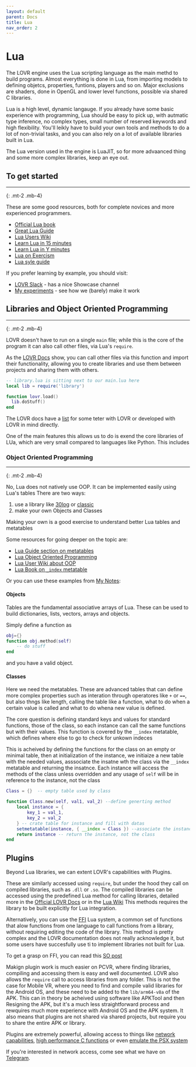 ```yaml
---
layout: default
parent: Docs
title: Lua
nav_order: 2
---
```

# Lua
The LOVR engine uses the Lua scripting language as the main methd to build programs. Almost everything is done in Lua, from importing models to defining objetcs, properties, funtions, players and so on. Major exclusions are shaders, done in OpenGL and lower level functions, possible via shared C libraries.

Lua is a high level, dynamic langauge. 
If you already have some basic experience with programming, Lua should be easy to pick up, with autmatic type inference, no complex types, small number of reserved keywords and high flexibility. 
You'll leikly have to build your own tools and methods to do a lot of non-trivial tasks, and you can also rely on a lot of available libraries built in Lua. 

The Lua version used in the engine is LuaJIT, so for more advaanced thing and some more complex libraries, keep an eye out.

## To get started
--------------------------------------------------------------------------------------------------------------
{: .mt-2 .mb-4}

These are some good resources, both for complete novices and more experienced programmers.

 - [Official Lua book](https://www.lua.org/pil/contents.html)
 - [Great Lua Guide](https://docs.otland.net/lua-guide/)
 - [Lua Users Wiki](https://lua-users.org/wiki/)
 - [Learn Lua in 15 minutes](https://tylerneylon.com/a/learn-lua/)
 - [Learn Lua in Y minutes](https://learnxinyminutes.com/docs/lua/)
 - [Lua on Exercism](https://exercism.org/docs/tracks/lua/resources)
 - [Lua syle guide](https://github.com/Olivine-Labs/lua-style-guide)

If you prefer learning by example, you should visit:
 - [LOVR Slack](https://lovr.org/slack) - has a nice Showcase channel
 - [My experiments](https://github.com/Udinanon/LOVR_Experiments) - see how we (barely) make it work


## Libraries and Object Oriented Programming
--------------------------------------------------------------------------------------------------------------
{: .mt-2 .mb-4}

LOVR doesn't have to run on a single `main` file; while this is the core of the program it can also call other files, via Lua's `require`.

As the [LOVR Docs](https://lovr.org/docs/v0.15.0/Libraries) show, you can call other files via this function and import their functionality, allowing you to create libraries and use them between projects and sharing them with others.

```lua
-- library.lua is sitting next to our main.lua here
local lib = require('library')

function lovr.load()
  lib.doStuff()
end
```

The LOVR docs have a [list](https://lovr.org/docs/Libraries) for some teter with LOVR or developed with LOVR in mind directly.

One of the main features this allows us to do is exend the core libraries of LUa, which are very small compared to languages like Python. This includes

### Object Oriented Programming
--------------------------------------------------------------------------------------------------------------
{: .mt-2 .mb-4}

No, Lua does not natively use OOP. It can be implemented easily using Lua's tables
There are two ways:
1. use a library like [30log](https://github.com/Yonaba/30log) or [classic](https://github.com/rxi/classic)
2. make your own Objects and Classes

Making your own is a good exercise to understand better Lua tables and metatables

Some resources for going deeper on the topic are:
 - [Lua Guide section on metatables](https://docs.otland.net/lua-guide/concepts/metatables)
 - [Lua Object Oriented Programming](https://www.lua.org/pil/16.htmlù)
 - [Lua User Wiki about OOP](https://lua-users.org/wiki/ObjectOrientedProgramming)
 - [Lua Book on `_index` metatable](http://www.lua.org/pil/13.4.1.html)

Or you can use these examples from [My Notes](https://github.com/Udinanon/LOVR_Experiments/blob/main/notes.md):

#### Objects
Tables are the fundamental associative arrays of Lua. These can be used to build dictionaries, lists, vectors, arrays and objects.

Simply define a function as

```lua
obj={}
function obj.method(self)
    -- do stuff
end
```
and you have a valid object. 

#### Classes
Here we need the metatables. These are advanced tables that can define more complex properties such as interation through operatores like `+` or `==`, but also thngs like length, calling the table like a function, what to do when a certain value is called and what to do whena  new value is defined.

The core question is defining standard keys and values for standard functions, those of the class, so each instance can call the same functions but with their values.
This function is covered by the `__index` metatable, which defines where else to go to check for unkown indeces

This is acheived by defining the functions for the class on an empty or minimal table, then at initialization of the instance, we initiaize a new table with the needed values, asssociate the insatne wth the class via the `__index` metatable and returning the insatnce. 
Each instance will access the methods of the class unless overridden and any usage of `self` will be in reference to the instance, not the class

```lua
Class = {}  -- empty table used by class

function Class.new(self, val1, val_2) --define generting method
    local instance = {
        key_1 = val_1,
        key_2 = val_2
    } -- crate table for instance and fill with datas
    setmetatable(instance, { __index = Class }) --associate the instance with the class object and inherit the methods and properties
    return instance -- return the instance, not the class
end
```


## Plugins

Beyond Lua libraries, we can extent LOVR's capabilities with Plugins.

These are similarly accessed using `require`, but under the hood they call on compiled libraries, such as `.dll` or `.so`.
The compiled libraries can be accessed using the predefined Lua method for calling libraries, detailed more in the [Official LOVR Docs](https://lovr.org/docs/v0.15.0/Plugins) or in the [Lua Wiki](https://www.lua.org/manual/5.1/manual.html#pdf-package.loaders) 
This methods requires the library to be built explicitly for Lua integration.

Alternatively, you can use the [FFI](https://en.wikipedia.org/wiki/Foreign_function_interface) Lua system, a common set of functions that alow functions from one language to call functions from a library, without requiring editing the code of the library.
This method is pretty complex and the LOVR documentation does not really acknowledge it, but some users have succesfully use ti to implement libraries not built for Lua.

To get a grasp on FFI, you can read this [SO post](https://stackoverflow.com/questions/5440968/understand-foreign-function-interface-ffi-and-language-binding)

Makign plugin work is much easier on PCVR, where finding libraries, compiling and accessing them is easy and well documented. LOVR also allows the `require` call to access libraries from any folder.
This is not the case for Mobile VR, where you need to find and compile valid libraries for the Android OS, and these need to be added to the `lib/arm64-v8a` of the APK. This can in theory be acheived using software like APKTool and then Resigning the APK, but it's a much less straightforward process and rewquires much more experience with Android OS and the APK system.
It also means that plugins are not shared via shared projects, but require you to share the entire APK or library. 

Plugins are extremely powerful, allowing access to things like [network capabilities](https://github.com/LPGhatguy/luajit-request), [high performance C functions](https://github.com/bjornbytes/lua-cjson) or even [emulate the PSX system](https://github.com/sgosselin/retrovr-old)

If you're interested in network access, come see what we have on [Telegram](https://t.me/+5655SjYy_DBjZWZk).